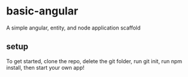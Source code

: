 # basic-angular
A simple angular, entity, and node application scaffold

## setup
To get started, clone the repo, delete the git folder, run git init, run npm install, then start your own app!
